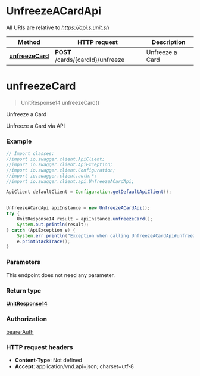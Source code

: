 # UnfreezeACardApi

All URIs are relative to *https://api.s.unit.sh*

Method | HTTP request | Description
------------- | ------------- | -------------
[**unfreezeCard**](UnfreezeACardApi.md#unfreezeCard) | **POST** /cards/{cardId}/unfreeze | Unfreeze a Card

<a name="unfreezeCard"></a>
# **unfreezeCard**
> UnitResponse14 unfreezeCard()

Unfreeze a Card

Unfreeze a Card via API 

### Example
```java
// Import classes:
//import io.swagger.client.ApiClient;
//import io.swagger.client.ApiException;
//import io.swagger.client.Configuration;
//import io.swagger.client.auth.*;
//import io.swagger.client.api.UnfreezeACardApi;

ApiClient defaultClient = Configuration.getDefaultApiClient();


UnfreezeACardApi apiInstance = new UnfreezeACardApi();
try {
    UnitResponse14 result = apiInstance.unfreezeCard();
    System.out.println(result);
} catch (ApiException e) {
    System.err.println("Exception when calling UnfreezeACardApi#unfreezeCard");
    e.printStackTrace();
}
```

### Parameters
This endpoint does not need any parameter.

### Return type

[**UnitResponse14**](UnitResponse14.md)

### Authorization

[bearerAuth](../README.md#bearerAuth)

### HTTP request headers

 - **Content-Type**: Not defined
 - **Accept**: application/vnd.api+json; charset=utf-8

